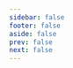```yaml
---
sidebar: false
footer: false
aside: false
prev: false
next: false
---
```


<script setup>
import About from './pages/About.vue'
</script>

<About/>